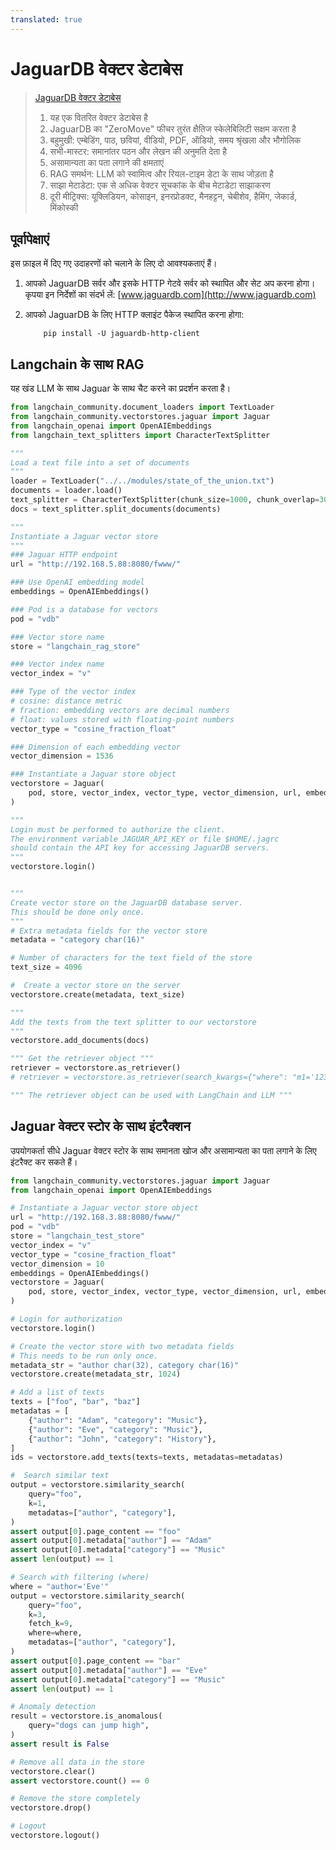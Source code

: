 ```yaml
---
translated: true
---
```


# JaguarDB वेक्टर डेटाबेस

>[JaguarDB वेक्टर डेटाबेस](http://www.jaguardb.com/windex.html)
>
>1. यह एक वितरित वेक्टर डेटाबेस है
>2. JaguarDB का "ZeroMove" फीचर तुरंत क्षैतिज स्केलेबिलिटी सक्षम करता है
>3. बहुमुखी: एम्बेडिंग, पाठ, छवियां, वीडियो, PDF, ऑडियो, समय श्रृंखला और भौगोलिक
>4. सभी-मास्टर: समानांतर पठन और लेखन की अनुमति देता है
>5. असामान्यता का पता लगाने की क्षमताएं
>6. RAG समर्थन: LLM को स्वामित्व और रियल-टाइम डेटा के साथ जोड़ता है
>7. साझा मेटाडेटा: एक से अधिक वेक्टर सूचकांक के बीच मेटाडेटा साझाकरण
>8. दूरी मीट्रिक्स: यूक्लिडियन, कोसाइन, इनरप्रोडक्ट, मैनहट्टन, चेबीशेव, हैमिंग, जेकार्ड, मिंकोस्की

## पूर्वापेक्षाएं

इस फ़ाइल में दिए गए उदाहरणों को चलाने के लिए दो आवश्यकताएं हैं।
1. आपको JaguarDB सर्वर और इसके HTTP गेटवे सर्वर को स्थापित और सेट अप करना होगा।
   कृपया इन निर्देशों का संदर्भ लें:
   [www.jaguardb.com](http://www.jaguardb.com)

2. आपको JaguarDB के लिए HTTP क्लाइंट पैकेज स्थापित करना होगा:
   ```
       pip install -U jaguardb-http-client
   ```

## Langchain के साथ RAG

यह खंड LLM के साथ Jaguar के साथ चैट करने का प्रदर्शन करता है।

```python
from langchain_community.document_loaders import TextLoader
from langchain_community.vectorstores.jaguar import Jaguar
from langchain_openai import OpenAIEmbeddings
from langchain_text_splitters import CharacterTextSplitter

"""
Load a text file into a set of documents
"""
loader = TextLoader("../../modules/state_of_the_union.txt")
documents = loader.load()
text_splitter = CharacterTextSplitter(chunk_size=1000, chunk_overlap=300)
docs = text_splitter.split_documents(documents)

"""
Instantiate a Jaguar vector store
"""
### Jaguar HTTP endpoint
url = "http://192.168.5.88:8080/fwww/"

### Use OpenAI embedding model
embeddings = OpenAIEmbeddings()

### Pod is a database for vectors
pod = "vdb"

### Vector store name
store = "langchain_rag_store"

### Vector index name
vector_index = "v"

### Type of the vector index
# cosine: distance metric
# fraction: embedding vectors are decimal numbers
# float: values stored with floating-point numbers
vector_type = "cosine_fraction_float"

### Dimension of each embedding vector
vector_dimension = 1536

### Instantiate a Jaguar store object
vectorstore = Jaguar(
    pod, store, vector_index, vector_type, vector_dimension, url, embeddings
)

"""
Login must be performed to authorize the client.
The environment variable JAGUAR_API_KEY or file $HOME/.jagrc
should contain the API key for accessing JaguarDB servers.
"""
vectorstore.login()


"""
Create vector store on the JaguarDB database server.
This should be done only once.
"""
# Extra metadata fields for the vector store
metadata = "category char(16)"

# Number of characters for the text field of the store
text_size = 4096

#  Create a vector store on the server
vectorstore.create(metadata, text_size)

"""
Add the texts from the text splitter to our vectorstore
"""
vectorstore.add_documents(docs)

""" Get the retriever object """
retriever = vectorstore.as_retriever()
# retriever = vectorstore.as_retriever(search_kwargs={"where": "m1='123' and m2='abc'"})

""" The retriever object can be used with LangChain and LLM """
```

## Jaguar वेक्टर स्टोर के साथ इंटरैक्शन

उपयोगकर्ता सीधे Jaguar वेक्टर स्टोर के साथ समानता खोज और असामान्यता का पता लगाने के लिए इंटरैक्ट कर सकते हैं।

```python
from langchain_community.vectorstores.jaguar import Jaguar
from langchain_openai import OpenAIEmbeddings

# Instantiate a Jaguar vector store object
url = "http://192.168.3.88:8080/fwww/"
pod = "vdb"
store = "langchain_test_store"
vector_index = "v"
vector_type = "cosine_fraction_float"
vector_dimension = 10
embeddings = OpenAIEmbeddings()
vectorstore = Jaguar(
    pod, store, vector_index, vector_type, vector_dimension, url, embeddings
)

# Login for authorization
vectorstore.login()

# Create the vector store with two metadata fields
# This needs to be run only once.
metadata_str = "author char(32), category char(16)"
vectorstore.create(metadata_str, 1024)

# Add a list of texts
texts = ["foo", "bar", "baz"]
metadatas = [
    {"author": "Adam", "category": "Music"},
    {"author": "Eve", "category": "Music"},
    {"author": "John", "category": "History"},
]
ids = vectorstore.add_texts(texts=texts, metadatas=metadatas)

#  Search similar text
output = vectorstore.similarity_search(
    query="foo",
    k=1,
    metadatas=["author", "category"],
)
assert output[0].page_content == "foo"
assert output[0].metadata["author"] == "Adam"
assert output[0].metadata["category"] == "Music"
assert len(output) == 1

# Search with filtering (where)
where = "author='Eve'"
output = vectorstore.similarity_search(
    query="foo",
    k=3,
    fetch_k=9,
    where=where,
    metadatas=["author", "category"],
)
assert output[0].page_content == "bar"
assert output[0].metadata["author"] == "Eve"
assert output[0].metadata["category"] == "Music"
assert len(output) == 1

# Anomaly detection
result = vectorstore.is_anomalous(
    query="dogs can jump high",
)
assert result is False

# Remove all data in the store
vectorstore.clear()
assert vectorstore.count() == 0

# Remove the store completely
vectorstore.drop()

# Logout
vectorstore.logout()
```
